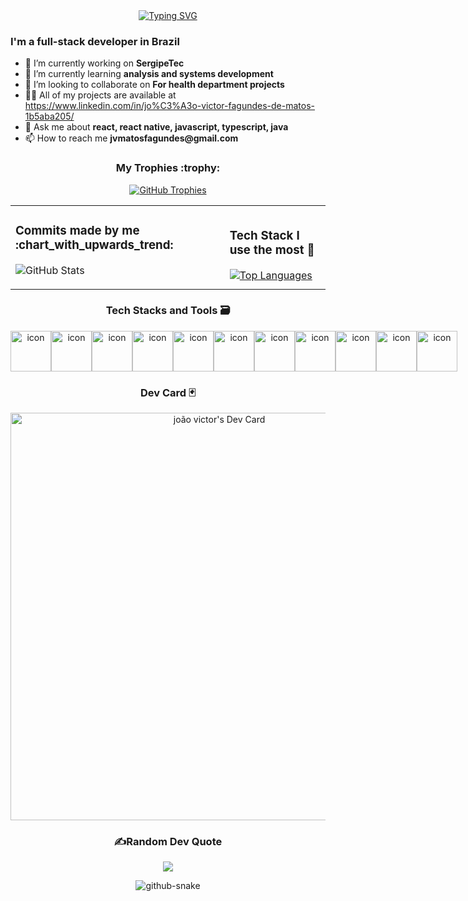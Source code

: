 <div align="center">
    <div align="center">
    <a href="https://git.io/typing-svg"><img src="https://readme-typing-svg.demolab.com?font=Fira+Code&pause=1000&color=34F713&width=435&lines=Graduated+in+Systems+Development;Systems+Development+Technician;FullStack+Developer" alt="Typing SVG" /></a>
 </div>
    <div align="left">
    <h3>I'm a full-stack developer in Brazil</h3>
    <ul>
        <li>🔭 I’m currently working on <strong>SergipeTec</strong></li>
        <li>🌱 I’m currently learning <strong>analysis and systems development</strong></li>
        <li>👯 I’m looking to collaborate on <strong>For health department projects</strong></li>
        <li>👨‍💻 All of my projects are available at <a href="https://www.linkedin.com/in/jo%C3%A3o-victor-fagundes-de-matos-1b5aba205/">https://www.linkedin.com/in/jo%C3%A3o-victor-fagundes-de-matos-1b5aba205/</a></li>
        <li>💬 Ask me about <strong>react, react native, javascript, typescript, java</strong></li>
        <li>📫 How to reach me <strong>jvmatosfagundes@gmail.com</strong></li>
    </ul>
    </div>
    <h3>My Trophies :trophy:</h3>
    <p>
        <a href="https://github.com/ryo-ma/github-profile-trophy">
            <img src="https://github-profile-trophy.vercel.app/?username=00jv&theme=tokyonight" alt="GitHub Trophies" />
        </a>
    </p>
    <div>   
 <table>
  <tr>
    <td>
      <h3>Commits made by me :chart_with_upwards_trend:</h3>
      <p>
        <img src="https://github-readme-stats.vercel.app/api?username=00jv&show_icons=true&theme=tokyonight" alt="GitHub Stats" />
      </p>
    </td>
    <td>
      <h3>Tech Stack I use the most 🚀</h3>
      <a href="https://github.com/anuraghazra/github-readme-stats">
        <img src="https://github-readme-stats.vercel.app/api/top-langs/?username=00jv&layout=compact&theme=tokyonight" alt="Top Languages" />
      </a>
    </td>
  </tr>
</table>
    <h3>Tech Stacks and Tools 🗃️</h3>
    <div style="display: flex; align-items: flex-start;">
        <img src="https://techstack-generator.vercel.app/nginx-icon.svg" alt="icon" width="65" height="65" />
        <img src="https://techstack-generator.vercel.app/github-icon.svg" alt="icon" width="65" height="65" />
        <img src="https://techstack-generator.vercel.app/js-icon.svg" alt="icon" width="65" height="65" />
        <img src="https://techstack-generator.vercel.app/react-icon.svg" alt="icon" width="65" height="65" />
        <img src="https://techstack-generator.vercel.app/ts-icon.svg" alt="icon" width="65" height="65" />
        <img src="https://techstack-generator.vercel.app/restapi-icon.svg" alt="icon" width="65" height="65" />
        <img src="https://techstack-generator.vercel.app/webpack-icon.svg" alt="icon" width="65" height="65" />
        <img src="https://techstack-generator.vercel.app/sass-icon.svg" alt="icon" width="65" height="65" />
        <img src="https://techstack-generator.vercel.app/java-icon.svg" alt="icon" width="65" height="65" />
        <img src="https://techstack-generator.vercel.app/mysql-icon.svg" alt="icon" width="65" height="65" />
        <img src="https://techstack-generator.vercel.app/docker-icon.svg" alt="icon" width="65" height="65" />
    </div>
    <h3>Dev Card 🃏</h3>
    <a href="https://app.daily.dev/00jv"><img src="https://api.daily.dev/devcards/v2/Pp6UgEH2HfdOL9stcNvwW.png?type=wide&r=ael" width="652" alt="joão victor's Dev Card"/></a>

<h3>✍️Random Dev Quote</h3>

  ![](https://quotes-github-readme.vercel.app/api?type=horizontal&theme=tokyonight)

<div>
    <picture>
   <source media="(prefers-color-scheme: dark)" srcset="github-snake-dark.svg" />
   <source media="(prefers-color-scheme: light)" srcset="github-snake.svg" />
   <img alt="github-snake" src="github-snake.svg" />
     </picture>
   </div>   
</div>
